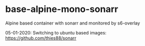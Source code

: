 # base-alpine-mono-sonarr
Alpine based container with sonarr and monitored by s6-overlay

05-01-2020: Switching to ubuntu based images: https://github.com/thies88/sonarr 
